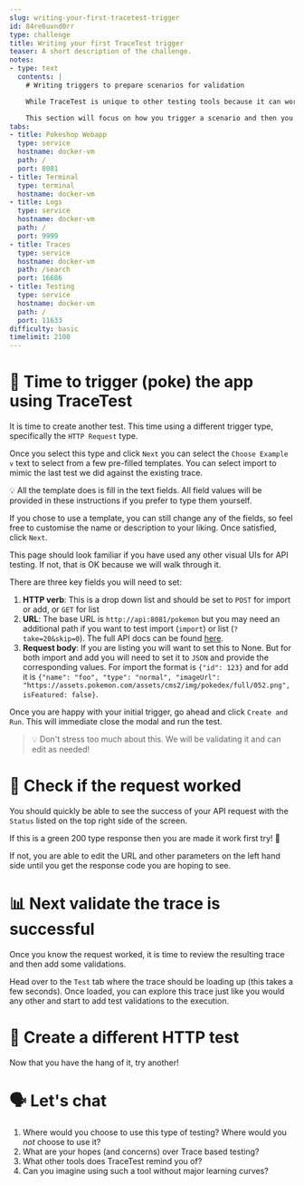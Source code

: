 ```yaml
---
slug: writing-your-first-tracetest-trigger
id: 84re6uvnd0rr
type: challenge
title: Writing your first TraceTest trigger
teaser: A short description of the challenge.
notes:
- type: text
  contents: |
    # Writing triggers to prepare scenarios for validation

    While TraceTest is unique to other testing tools because it can work with pre-existing data, that does not stop it from doing a more tradition trigger of a scenario and then validating the outcome.

    This section will focus on how you trigger a scenario and then you can continue to exercise the validations you practised in the last section.
tabs:
- title: Pokeshop Webapp
  type: service
  hostname: docker-vm
  path: /
  port: 8081
- title: Terminal
  type: terminal
  hostname: docker-vm
- title: Logs
  type: service
  hostname: docker-vm
  path: /
  port: 9999
- title: Traces
  type: service
  hostname: docker-vm
  path: /search
  port: 16686
- title: Testing
  type: service
  hostname: docker-vm
  path: /
  port: 11633
difficulty: basic
timelimit: 2100
---
```


🫵 Time to trigger (poke) the app using TraceTest
=================================================

It is time to create another test. This time using a different trigger type, specifically the `HTTP Request` type.

Once you select this type and click `Next` you can select the `Choose Example v` text to select from a few pre-filled templates. You can select import to mimic the last test we did against the existing trace.

💡 All the template does is fill in the text fields. All field values will be provided in these instructions if you prefer to type them yourself.

If you chose to use a template, you can still change any of the fields, so feel free to customise the name or description to your liking. Once satisfied, click `Next`.

This page should look familiar if you have used any other visual UIs for API testing. If not, that is OK because we will walk through it.

There are three key fields you will need to set:
1. **HTTP verb**: This is a drop down list and should be set to `POST` for import or add, or `GET` for list
1. **URL**: The base URL is `http://api:8081/pokemon` but you may need an additional path if you want to test import (`import`) or list (`?take=20&skip=0`). The full API docs can be found [here](https://github.com/kubeshop/pokeshop/blob/master/docs/overview.md).
1. **Request body**: If you are listing you will want to set this to None. But for both import and add you will need to set it to `JSON` and provide the corresponding values. For import the format is `{"id": 123}` and for add it is `{"name": "foo", "type": "normal", "imageUrl": "https://assets.pokemon.com/assets/cms2/img/pokedex/full/052.png", isFeatured: false}`.

Once you are happy with your initial trigger, go ahead and click `Create and Run`. This will immediate close the modal and run the test.

> 💡 Don't stress too much about this. We will be validating it and can edit as needed!

🧐 Check if the request worked
==============================

You should quickly be able to see the success of your API request with the `Status` listed on the top right side of the screen.

If this is a green 200 type response then you are made it work first try! 🙌

If not, you are able to edit the URL and other parameters on the left hand side until you get the response code you are hoping to see.


📊 Next validate the trace is successful
========================================

Once you know the request worked, it is time to review the resulting trace and then add some validations.

Head over to the `Test` tab where the trace should be loading up (this takes a few seconds). Once loaded, you can explore this trace just like you would any other and start to add test validations to the execution.

🔂 Create a different HTTP test
===============================

Now that you have the hang of it, try another!

🗣 Let's chat
=============

1. Where would you choose to use this type of testing? Where would you _not_ choose to use it?
1. What are your hopes (and concerns) over Trace based testing?
1. What other tools does TraceTest remind you of?
1. Can you imagine using such a tool without major learning curves?
